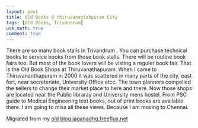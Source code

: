 ```yaml
---
layout: post
title: Old Books @ thiruvanantahpuram City
tags: [Old Books, Trivandrum]
use_math: true
comment: true
---
```

There are so many book stalls in Trivandrum . You can purchase technical books to service books from those book stalls. There will be routine book fairs too. But most of the book lovers will be visting a reguler book fair. That is the Old Book Shops at Thiruvanathapuram. When I came to Thiruvananthapuram in 2000 it was scattered in many parts of the city, east fort, near secreteriate, University Office etcc. The town planners compelled the sellers to change their market place to here and there. Now those shops are located near the Public libraray and University mens hostel. 
From PSC guide to Medical Engineering text books, out of print books are available there. I am going to miss all these views. Because I am moving to Chennai.


Migrated from my [old blog jaganadhg.freeflux.net](https://web.archive.org/web/20160323193721/http://jaganadhg.freeflux.net/blog)
